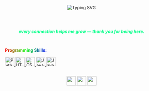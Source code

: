 <div align="center">

  <!-- Typing Text -->
  <img src="https://readme-typing-svg.demolab.com?font=Fira+Code&size=22&pause=1000&color=00FF88&center=true&vCenter=true&width=500&lines=Hi+%F0%9F%91%8B+I'm+Akhyul+Rizal;Machine+Learning+and+AI+Enthusiast;Student+who+loves+Data+and+Code;Exploring+ML+%2B+Software+Dev;Let's+connect+and+grow+together!" alt="Typing SVG" />

  <br><br>

  <!-- Motivation Line -->
  <b><i style="color:#00ff88;">every connection helps me grow — thank you for being here.</i></b>

</div>

<br>

<!-- Programming Skills Title (Left Aligned, RGB Gradient Style Text) -->
<p align="left">
  <strong>
    <span style="background: linear-gradient(to right, #ff0000, #00ff00, #0000ff); -webkit-background-clip: text; color: transparent;">
      Programming Skills:
    </span>
  </strong>
</p>

<!-- Smaller Skill Icons (Left Aligned) -->
<p align="left">
  <a href="https://www.python.org/" target="_blank" title="Python">
    <img src="https://img.icons8.com/color/48/000000/python--v1.png" width="30" alt="Python" />
  </a>
  <a href="https://developer.mozilla.org/en-US/docs/Web/HTML" target="_blank" title="HTML5">
    <img src="https://img.icons8.com/color/48/000000/html-5--v1.png" width="30" alt="HTML5" />
  </a>
  <a href="https://developer.mozilla.org/en-US/docs/Web/CSS" target="_blank" title="CSS3">
    <img src="https://img.icons8.com/color/48/000000/css3.png" width="30" alt="CSS3" />
  </a>
  <a href="https://developer.mozilla.org/en-US/docs/Web/JavaScript" target="_blank" title="JavaScript">
    <img src="https://img.icons8.com/color/48/000000/javascript--v1.png" width="30" alt="JavaScript" />
  </a>
  <a href="https://www.java.com/" target="_blank" title="Java">
    <img src="https://img.icons8.com/color/48/000000/java-coffee-cup-logo.png" width="30" alt="Java" />
  </a>
</p>

<br>

<div align="center">

  <!-- Social Media Icons -->
  <a href="https://linkedin.com/in/akhyulrizal" target="_blank" title="LinkedIn">
    <img src="https://img.icons8.com/fluency/48/0A66C2/linkedin.png" width="30" />
  </a>
  <a href="https://instagram.com/akhyulrizal" target="_blank" title="Instagram">
    <img src="https://img.icons8.com/fluency/48/E4405F/instagram-new.png" width="30" />
  </a>
  <a href="mailto:akhyulinfo@gmail.com" target="_blank" title="Email">
    <img src="https://img.icons8.com/fluency/48/D14836/gmail-new.png" width="30" />
  </a>

</div>